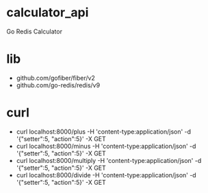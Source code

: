 # calculator_api
Go Redis Calculator

# lib
- github.com/gofiber/fiber/v2
- github.com/go-redis/redis/v9

# curl
- curl localhost:8000/plus -H 'content-type:application/json' -d '{"setter":5, "action":5}' -X GET
- curl localhost:8000/minus -H 'content-type:application/json' -d '{"setter":5, "action":5}' -X GET
- curl localhost:8000/multiply -H 'content-type:application/json' -d '{"setter":5, "action":5}' -X GET
- curl localhost:8000/divide -H 'content-type:application/json' -d '{"setter":5, "action":5}' -X GET